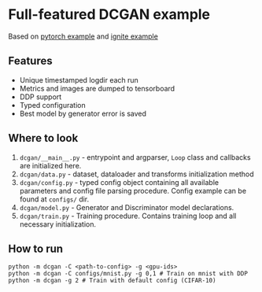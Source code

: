 # Full-featured DCGAN example

Based on [pytorch example](https://github.com/pytorch/examples/tree/master/dcgan) 
and [ignite example](https://github.com/pytorch/ignite/tree/master/examples/gan)

## Features

* Unique timestamped logdir each run 
* Metrics and images are dumped to tensorboard
* DDP support
* Typed configuration
* Best model by generator error is saved

## Where to look

1. `dcgan/__main__.py` - entrypoint and argparser, `Loop` class and callbacks are 
    initialized here.
2. `dcgan/data.py` - dataset, dataloader and transforms initialization method
3. `dcgan/config.py` - typed config object containing all available parameters and 
    config file parsing procedure. Config example can be found at `configs/` dir.
4. `dcgan/model.py` - Generator and Discriminator model declarations.
5. `dcgan/train.py` - Training procedure. Contains training loop and all necessary 
    initialization.


## How to run
```shell
python -m dcgan -C <path-to-config> -g <gpu-ids>
python -m dcgan -C configs/mnist.py -g 0,1 # Train on mnist with DDP
python -m dcgan -g 2 # Train with default config (CIFAR-10) 
```
